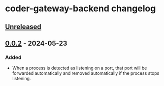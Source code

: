 <!-- Keep a Changelog guide -> https://keepachangelog.com -->

# coder-gateway-backend changelog

## [Unreleased]

## [0.0.2] - 2024-05-23

### Added

- When a process is detected as listening on a port, that port will be forwarded
  automatically and removed automatically if the process stops listening.

[Unreleased]: https://github.com/coder/jetbrains-backend-coder/compare/v0.0.2...HEAD
[0.0.2]: https://github.com/coder/jetbrains-backend-coder/commits/v0.0.2
